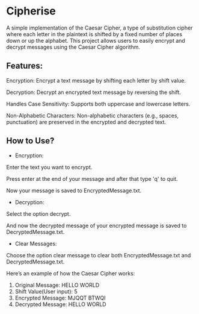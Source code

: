 # Cipherise
A simple implementation of the Caesar Cipher, a type of substitution cipher where each letter in the plaintext is shifted by a fixed number of places down or up the alphabet. This project allows users to easily encrypt and decrypt messages using the Caesar Cipher algorithm.

## Features:

Encryption: Encrypt a text message by shifting each letter by shift value.

Decryption: Decrypt an encrypted text message by reversing the shift.

Handles Case Sensitivity: Supports both uppercase and lowercase letters.

Non-Alphabetic Characters: Non-alphabetic characters (e.g., spaces, punctuation) are preserved in the encrypted and decrypted text.

## How to Use?

- Encryption:

Enter the text you want to encrypt.

Press enter at the end of your message and after that type 'q' to quit.

Now your message is saved to EncryptedMessage.txt.

- Decryption:

Select the option decrypt.

And now the decrypted message of your encrypted message is saved to DecryptedMessage.txt.

- Clear Messages:

Choose the option clear message to clear both EncryptedMessage.txt and DecryptedMessage.txt.

Here’s an example of how the Caesar Cipher works:

1. Original Message: HELLO WORLD
2. Shift Value(User input): 5
3. Encrypted Message: MJQQT BTWQI
4. Decrypted Message: HELLO WORLD 

